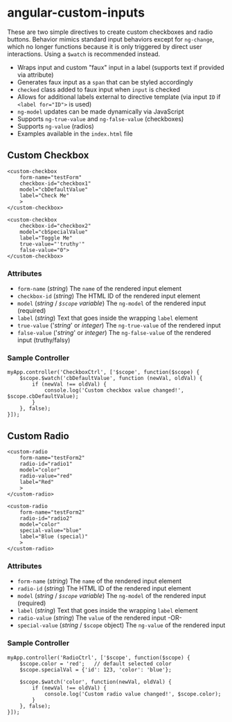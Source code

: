 # angular-custom-inputs

These are two simple directives to create custom checkboxes and radio buttons. Behavior mimics standard input behaviors 
except for `ng-change`, which no longer functions because it is only triggered by direct user interactions. Using a 
`$watch` is recommended instead.

* Wraps input and custom "faux" input in a label (supports text if provided via attribute)
* Generates faux input as a `span` that can be styled accordingly
* `checked` class added to faux input when `input` is checked
* Allows for additional labels external to directive template (via input `ID` if `<label for="ID">` is used)
* `ng-model` updates can be made dynamically via JavaScript
* Supports `ng-true-value` and `ng-false-value` (checkboxes)
* Supports `ng-value` (radios)
* Examples available in the `index.html` file

## Custom Checkbox

```
<custom-checkbox
	form-name="testForm"
	checkbox-id="checkbox1"
	model="cbDefaultValue"
	label="Check Me"
	>
</custom-checkbox>

<custom-checkbox
	checkbox-id="checkbox2"
	model="cbSpecialValue"
	label="Toggle Me"
	true-value="'truthy'"
	false-value="0">
</custom-checkbox>
```

### Attributes

* `form-name` (*string*) The `name` of the rendered input element
* `checkbox-id` (*string*) The HTML ID of the rendered input element
* `model` (*string* / *`$scope` variable*) The `ng-model` of the rendered input (required)
* `label` (*string*) Text that goes inside the wrapping `label` element
* `true-value` ('*string*' or *integer*) The `ng-true-value` of the rendered input
* `false-value` ('*string*' or *integer*) The `ng-false-value` of the rendered input (truthy/falsy)

### Sample Controller

```
myApp.controller('CheckboxCtrl', ['$scope', function($scope) {
	$scope.$watch('cbDefaultValue', function (newVal, oldVal) {
		if (newVal !== oldVal) {
			console.log('Custom checkbox value changed!', $scope.cbDefaultValue);
		}
	}, false);
}]);
```

## Custom Radio

```
<custom-radio
	form-name="testForm2"
	radio-id="radio1"
	model="color"
	radio-value="red"
	label="Red"
	>
</custom-radio>

<custom-radio
	form-name="testForm2"
	radio-id="radio2"
	model="color"
	special-value="blue"
	label="Blue (special)"
	>
</custom-radio>
```

### Attributes

* `form-name` (*string*) The `name` of the rendered input element
* `radio-id` (*string*) The HTML ID of the rendered input element
* `model` (*string* / *`$scope` variable*) The `ng-model` of the rendered input (required)
* `label` (*string*) Text that goes inside the wrapping `label` element
* `radio-value` (*string*) The `value` of the rendered input -OR-
* `special-value` (*string* / `$scope` object) The `ng-value` of the rendered input

### Sample Controller

```
myApp.controller('RadioCtrl', ['$scope', function($scope) {
	$scope.color = 'red';   // default selected color
	$scope.specialVal = {'id': 123, 'color': 'blue'};

	$scope.$watch('color', function(newVal, oldVal) {
		if (newVal !== oldVal) {
			console.log('Custom radio value changed!', $scope.color);
		}
	}, false);
}]);
```
